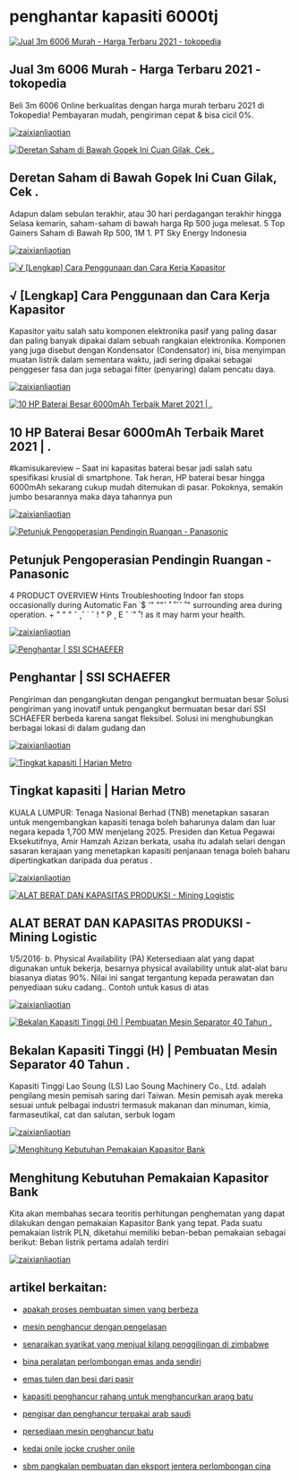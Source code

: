 # penghantar kapasiti 6000tj
<a href="https://mnn.zoosnet.net/LR/Chatpre.aspx?id=MNN94995150&p=https://topgrinding.com/" target="_blank">![Jual 3m 6006 Murah - Harga Terbaru 2021 - tokopedia](https://github.com/technlg/images/blob/main/9.jpg)</a>
## Jual 3m 6006 Murah - Harga Terbaru 2021 - tokopedia
Beli 3m 6006 Online berkualitas dengan harga murah terbaru 2021 di Tokopedia! Pembayaran mudah, pengiriman cepat & bisa cicil 0%.
<a href="https://mnn.zoosnet.net/LR/Chatpre.aspx?id=MNN94995150&p=https://topgrinding.com/" target="_blank"><img src="https://github.com/technlg/images/raw/main/chat11.jpg" alt="zaixianliaotian"/></a><a href="//whatsapp.shibangsoft.com/WhatsApp.php" ><img src="https://github.com/technlg/images/raw/main/chat11.png" alt=""></a>
<a href="https://mnn.zoosnet.net/LR/Chatpre.aspx?id=MNN94995150&p=https://topgrinding.com/" target="_blank">![Deretan Saham di Bawah Gopek Ini Cuan Gilak, Cek .](https://github.com/technlg/images/blob/main/43.jpg)</a>
## Deretan Saham di Bawah Gopek Ini Cuan Gilak, Cek .
Adapun dalam sebulan terakhir, atau 30 hari perdagangan terakhir hingga Selasa kemarin, saham-saham di bawah harga Rp 500 juga melesat. 5 Top Gainers Saham di Bawah Rp 500, 1M 1. PT Sky Energy Indonesia 
<a href="https://mnn.zoosnet.net/LR/Chatpre.aspx?id=MNN94995150&p=https://topgrinding.com/" target="_blank"><img src="https://github.com/technlg/images/raw/main/chat11.jpg" alt="zaixianliaotian"/></a><a href="//whatsapp.shibangsoft.com/WhatsApp.php" ><img src="https://github.com/technlg/images/raw/main/chat11.png" alt=""></a>
<a href="https://mnn.zoosnet.net/LR/Chatpre.aspx?id=MNN94995150&p=https://topgrinding.com/" target="_blank">![√ [Lengkap] Cara Penggunaan dan Cara Kerja Kapasitor](https://github.com/technlg/images/blob/main/42.jpg)</a>
## √ [Lengkap] Cara Penggunaan dan Cara Kerja Kapasitor
Kapasitor yaitu salah satu komponen elektronika pasif yang paling dasar dan paling banyak dipakai dalam sebuah rangkaian elektronika. Komponen yang juga disebut dengan Kondensator (Condensator) ini, bisa menyimpan muatan listrik dalam sementara waktu, jadi sering dipakai sebagai penggeser fasa dan juga sebagai filter (penyaring) dalam pencatu daya.
<a href="https://mnn.zoosnet.net/LR/Chatpre.aspx?id=MNN94995150&p=https://topgrinding.com/" target="_blank"><img src="https://github.com/technlg/images/raw/main/chat11.jpg" alt="zaixianliaotian"/></a><a href="//whatsapp.shibangsoft.com/WhatsApp.php" ><img src="https://github.com/technlg/images/raw/main/chat11.png" alt=""></a>
<a href="https://mnn.zoosnet.net/LR/Chatpre.aspx?id=MNN94995150&p=https://topgrinding.com/" target="_blank">![10 HP Baterai Besar 6000mAh Terbaik Maret 2021 | .](https://github.com/technlg/images/blob/main/28.jpg)</a>
## 10 HP Baterai Besar 6000mAh Terbaik Maret 2021 | .
#kamisukareview – Saat ini kapasitas baterai besar jadi salah satu spesifikasi krusial di smartphone. Tak heran, HP baterai besar hingga 6000mAh sekarang cukup mudah ditemukan di pasar. Pokoknya, semakin jumbo besarannya maka daya tahannya pun
<a href="https://mnn.zoosnet.net/LR/Chatpre.aspx?id=MNN94995150&p=https://topgrinding.com/" target="_blank"><img src="https://github.com/technlg/images/raw/main/chat11.jpg" alt="zaixianliaotian"/></a><a href="//whatsapp.shibangsoft.com/WhatsApp.php" ><img src="https://github.com/technlg/images/raw/main/chat11.png" alt=""></a>
<a href="https://mnn.zoosnet.net/LR/Chatpre.aspx?id=MNN94995150&p=https://topgrinding.com/" target="_blank">![Petunjuk Pengoperasian Pendingin Ruangan - Panasonic](https://github.com/technlg/images/blob/main/50.jpg)</a>
## Petunjuk Pengoperasian Pendingin Ruangan - Panasonic
4 PRODUCT OVERVIEW Hints Troubleshooting Indoor fan stops occasionally during Automatic Fan ˙$ '" ""ˆ ˚ ˚ˆˆ ˚" surrounding area during operation. + " " " ˆ ˛ˆ ˙ ˆ ! " P ˛ E ˆ ˙" ˚! as it may harm your health.
<a href="https://mnn.zoosnet.net/LR/Chatpre.aspx?id=MNN94995150&p=https://topgrinding.com/" target="_blank"><img src="https://github.com/technlg/images/raw/main/chat11.jpg" alt="zaixianliaotian"/></a><a href="//whatsapp.shibangsoft.com/WhatsApp.php" ><img src="https://github.com/technlg/images/raw/main/chat11.png" alt=""></a>
<a href="https://mnn.zoosnet.net/LR/Chatpre.aspx?id=MNN94995150&p=https://topgrinding.com/" target="_blank">![Penghantar | SSI SCHAEFER](https://github.com/technlg/images/blob/main/1.jpg)</a>
## Penghantar | SSI SCHAEFER
Pengiriman dan pengangkutan dengan pengangkut bermuatan besar Solusi pengiriman yang inovatif untuk pengangkut bermuatan besar dari SSI SCHAEFER berbeda karena sangat fleksibel. Solusi ini menghubungkan berbagai lokasi di dalam gudang dan
<a href="https://mnn.zoosnet.net/LR/Chatpre.aspx?id=MNN94995150&p=https://topgrinding.com/" target="_blank"><img src="https://github.com/technlg/images/raw/main/chat11.jpg" alt="zaixianliaotian"/></a><a href="//whatsapp.shibangsoft.com/WhatsApp.php" ><img src="https://github.com/technlg/images/raw/main/chat11.png" alt=""></a>
<a href="https://mnn.zoosnet.net/LR/Chatpre.aspx?id=MNN94995150&p=https://topgrinding.com/" target="_blank">![Tingkat kapasiti | Harian Metro](https://github.com/technlg/images/blob/main/32.jpg)</a>
## Tingkat kapasiti | Harian Metro
KUALA LUMPUR: Tenaga Nasional Berhad (TNB) menetapkan sasaran untuk mengembangkan kapasiti tenaga boleh baharunya dalam dan luar negara kepada 1,700 MW menjelang 2025. Presiden dan Ketua Pegawai Eksekutifnya, Amir Hamzah Azizan berkata, usaha itu adalah selari dengan sasaran kerajaan yang menetapkan kapasiti penjanaan tenaga boleh baharu dipertingkatkan daripada dua peratus .
<a href="https://mnn.zoosnet.net/LR/Chatpre.aspx?id=MNN94995150&p=https://topgrinding.com/" target="_blank"><img src="https://github.com/technlg/images/raw/main/chat11.jpg" alt="zaixianliaotian"/></a><a href="//whatsapp.shibangsoft.com/WhatsApp.php" ><img src="https://github.com/technlg/images/raw/main/chat11.png" alt=""></a>
<a href="https://mnn.zoosnet.net/LR/Chatpre.aspx?id=MNN94995150&p=https://topgrinding.com/" target="_blank">![ALAT BERAT DAN KAPASITAS PRODUKSI - Mining Logistic](https://github.com/technlg/images/blob/main/1.jpg)</a>
## ALAT BERAT DAN KAPASITAS PRODUKSI - Mining Logistic
1/5/2016· b. Physical Availability (PA) Ketersediaan alat yang dapat digunakan untuk bekerja, besarnya physical availability untuk alat-alat baru biasanya diatas 90%. Nilai ini sangat tergantung kepada perawatan dan penyediaan suku cadang.. Contoh untuk kasus di atas 
<a href="https://mnn.zoosnet.net/LR/Chatpre.aspx?id=MNN94995150&p=https://topgrinding.com/" target="_blank"><img src="https://github.com/technlg/images/raw/main/chat11.jpg" alt="zaixianliaotian"/></a><a href="//whatsapp.shibangsoft.com/WhatsApp.php" ><img src="https://github.com/technlg/images/raw/main/chat11.png" alt=""></a>
<a href="https://mnn.zoosnet.net/LR/Chatpre.aspx?id=MNN94995150&p=https://topgrinding.com/" target="_blank">![Bekalan Kapasiti Tinggi (H) | Pembuatan Mesin Separator 40 Tahun .](https://github.com/technlg/images/blob/main/51.jpg)</a>
## Bekalan Kapasiti Tinggi (H) | Pembuatan Mesin Separator 40 Tahun .
Kapasiti Tinggi Lao Soung (LS) Lao Soung Machinery Co., Ltd. adalah pengilang mesin pemisah saring dari Taiwan. Mesin pemisah ayak mereka sesuai untuk pelbagai industri termasuk makanan dan minuman, kimia, farmaseutikal, cat dan salutan, serbuk logam 
<a href="https://mnn.zoosnet.net/LR/Chatpre.aspx?id=MNN94995150&p=https://topgrinding.com/" target="_blank"><img src="https://github.com/technlg/images/raw/main/chat11.jpg" alt="zaixianliaotian"/></a><a href="//whatsapp.shibangsoft.com/WhatsApp.php" ><img src="https://github.com/technlg/images/raw/main/chat11.png" alt=""></a>
<a href="https://mnn.zoosnet.net/LR/Chatpre.aspx?id=MNN94995150&p=https://topgrinding.com/" target="_blank">![Menghitung Kebutuhan Pemakaian Kapasitor Bank](https://github.com/technlg/images/blob/main/30.jpg)</a>
## Menghitung Kebutuhan Pemakaian Kapasitor Bank
Kita akan membahas secara teoritis perhitungan penghematan yang dapat dilakukan dengan pemakaian Kapasitor Bank yang tepat. Pada suatu pemakaian listrik PLN, diketahui memiliki beban-beban pemakaian sebagai berikut: Beban listrik pertama adalah terdiri 
<a href="https://mnn.zoosnet.net/LR/Chatpre.aspx?id=MNN94995150&p=https://topgrinding.com/" target="_blank"><img src="https://github.com/technlg/images/raw/main/chat11.jpg" alt="zaixianliaotian"/></a><a href="//whatsapp.shibangsoft.com/WhatsApp.php" ><img src="https://github.com/technlg/images/raw/main/chat11.png" alt=""></a>
## artikel berkaitan:
* [apakah proses pembuatan simen yang berbeza](apakah%20proses%20pembuatan%20simen%20yang%20berbeza.md)
* [mesin penghancur dengan pengelasan](mesin%20penghancur%20dengan%20pengelasan.md)
* [senaraikan syarikat yang menjual kilang penggilingan di zimbabwe](senaraikan%20syarikat%20yang%20menjual%20kilang%20penggilingan%20di%20zimbabwe.md)
* [bina peralatan perlombongan emas anda sendiri](bina%20peralatan%20perlombongan%20emas%20anda%20sendiri.md)
* [emas tulen dan besi dari pasir](emas%20tulen%20dan%20besi%20dari%20pasir.md)
* [kapasiti penghancur rahang untuk menghancurkan arang batu](kapasiti%20penghancur%20rahang%20untuk%20menghancurkan%20arang%20batu.md)
* [pengisar dan penghancur terpakai arab saudi](pengisar%20dan%20penghancur%20terpakai%20arab%20saudi.md)
* [persediaan mesin penghancur batu](persediaan%20mesin%20penghancur%20batu.md)
* [kedai onile jocke crusher onile](kedai%20onile%20jocke%20crusher%20onile.md)
* [sbm pangkalan pembuatan dan eksport jentera perlombongan cina](sbm%20pangkalan%20pembuatan%20dan%20eksport%20jentera%20perlombongan%20cina.md)
